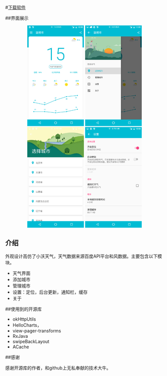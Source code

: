 #[下载软件](http://fir.im/koterweather)

##界面展示
<div align=center>
     <img src="https://raw.githubusercontent.com/Koterwong/Weather/master/screen/Screenshot_20160605-105818.png" 
        width="180" height="320"
        alt=""/>
    <img src="https://raw.githubusercontent.com/Koterwong/Weather/master/screen/Screenshot_20160605-110017.png" 
        width="180" height="320"
        alt=""/>
    <img src="https://raw.githubusercontent.com/Koterwong/Weather/master/screen/Screenshot_20160605-105828.png" 
        width="180" height="320"
        alt=""/>
    <img src="https://raw.githubusercontent.com/Koterwong/Weather/master/screen/Screenshot_20160605-105846.png" 
        width="180" height="320"
        alt=""/>
</div>


## 介绍

外观设计高仿了小沃天气，天气数据来源百度API平台和风数据。主要包含以下模块。

- 天气界面
- 添加城市
- 管理城市
- 设置：定位，后台更新，通知栏，缓存
- 关于

##使用到的开源库

- okHttpUtils
- HelloCharts，          
- view-pager-transforms
- RxJava          
- swipeBackLayout
- ACache

##感谢

感谢开源库的作者，和github上无私奉献的技术大牛。
